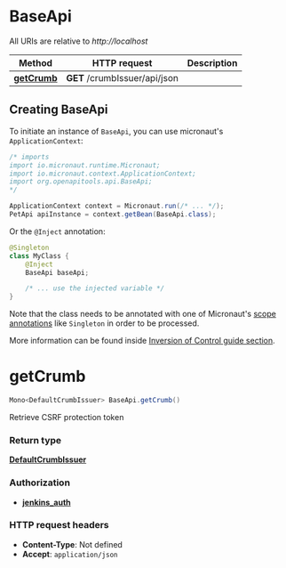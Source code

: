 # BaseApi

All URIs are relative to *http://localhost*

| Method | HTTP request | Description |
|------------- | ------------- | -------------|
| [**getCrumb**](BaseApi.md#getCrumb) | **GET** /crumbIssuer/api/json |  |


## Creating BaseApi

To initiate an instance of `BaseApi`, you can use micronaut's `ApplicationContext`:
```java
/* imports
import io.micronaut.runtime.Micronaut;
import io.micronaut.context.ApplicationContext;
import org.openapitools.api.BaseApi;
*/

ApplicationContext context = Micronaut.run(/* ... */);
PetApi apiInstance = context.getBean(BaseApi.class);
```

Or the `@Inject` annotation:
```java
@Singleton
class MyClass {
    @Inject
    BaseApi baseApi;

    /* ... use the injected variable */
}
```
Note that the class needs to be annotated with one of Micronaut's [scope annotations](https://docs.micronaut.io/latest/guide/#scopes) like `Singleton` in order to be processed.

More information can be found inside [Inversion of Control guide section](https://docs.micronaut.io/latest/guide/#ioc).

<a name="getCrumb"></a>
# **getCrumb**
```java
Mono<DefaultCrumbIssuer> BaseApi.getCrumb()
```



Retrieve CSRF protection token



### Return type
[**DefaultCrumbIssuer**](DefaultCrumbIssuer.md)

### Authorization
* **[jenkins_auth](auth.md#jenkins_auth)**

### HTTP request headers
 - **Content-Type**: Not defined
 - **Accept**: `application/json`

